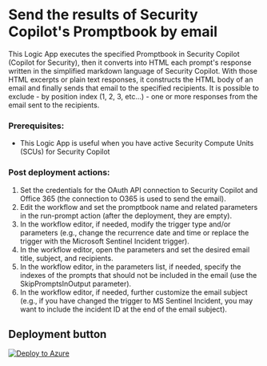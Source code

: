# Send the results of Security Copilot's Promptbook by email

This Logic App executes the specified Promptbook in Security Copilot (Copilot for Security), then it converts into HTML each prompt's response written in the simplified markdown language of Security Copilot. With those HTML excerpts or plain text responses, it constructs the HTML body of an email and finally sends that email to the specified recipients.
It is possible to exclude - by position index (1, 2, 3, etc...) - one or more responses from the email sent to the recipients.

### Prerequisites:
* This Logic App is useful when you have active Security Compute Units (SCUs) for Security Copilot


### Post deployment actions:
1. Set the credentials for the OAuth API connection to Security Copilot and Office 365 (the connection to O365 is used to send the email).
2. Edit the workflow and set the promptbook name and related parameters in the run-prompt action (after the deployment, they are empty).
3. In the workflow editor, if needed, modify the trigger type and/or parameters (e.g., change the recurrence date and time or replace the trigger with the Microsoft Sentinel Incident trigger).
4. In the workflow editor, open the parameters and set the desired email title, subject, and recipients.
5. In the workflow editor, in the parameters list, if needed, specify the indexes of the prompts that should not be included in the email (use the SkipPromptsInOutput parameter).
6. In the workflow editor, if needed, further customize the email subject (e.g., if you have changed the trigger to MS Sentinel Incident, you may want to include the incident ID at the end of the email subject).

## Deployment button
[![Deploy to Azure](https://aka.ms/deploytoazurebutton)](https://portal.azure.com/#create/Microsoft.Template/uri/https%3A%2F%2Fraw.githubusercontent.com%2Fstefanpems%2Fcfs%2Frefs%2Fheads%2Fmain%2FCfS-SendPromptbookResultsByEmail%2FCfS-SendPromptbookResultsByEmail.json)
